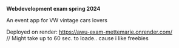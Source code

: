 **Webdevelopment exam spring 2024**

An event app for VW vintage cars lovers

Deployed on render: https://awu-exam-mettemarie.onrender.com/
<br>// Might take up to 60 sec. to loade.. cause i like freebies
